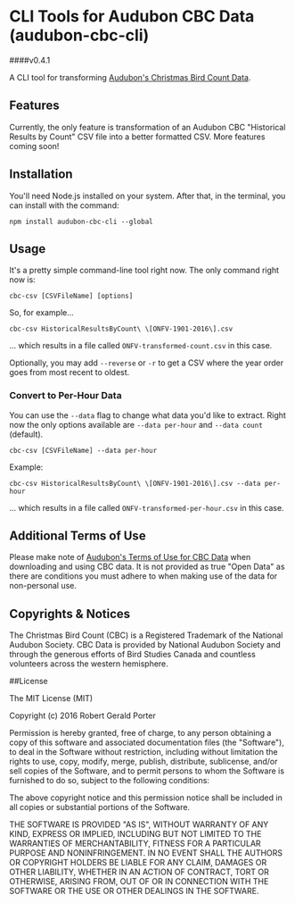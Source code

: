# CLI Tools for Audubon CBC Data (audubon-cbc-cli)
####v0.4.1

A CLI tool for transforming [Audubon's Christmas Bird Count Data](http://netapp.audubon.org/CBCObservation/).

## Features

Currently, the only feature is transformation of an Audubon CBC "Historical Results by Count" CSV file into a better formatted CSV. More features coming soon!

## Installation

You'll need Node.js installed on your system. After that, in the terminal, you can install with the command:

```
npm install audubon-cbc-cli --global
```

## Usage

It's a pretty simple command-line tool right now. The only command right now is:

```
cbc-csv [CSVFileName] [options]
```
So, for example...

```
cbc-csv HistoricalResultsByCount\ \[ONFV-1901-2016\].csv
```

... which results in a file called `ONFV-transformed-count.csv` in this case.

Optionally, you may add `--reverse` or `-r` to get a CSV where the year order goes from most recent to oldest.

### Convert to Per-Hour Data

You can use the `--data` flag to change what data you'd like to extract. Right now the only options available are `--data per-hour` and `--data count` (default).

```
cbc-csv [CSVFileName] --data per-hour
```

Example:

```
cbc-csv HistoricalResultsByCount\ \[ONFV-1901-2016\].csv --data per-hour
```

... which results in a file called `ONFV-transformed-per-hour.csv` in this case.

## Additional Terms of Use

Please make note of [Audubon's Terms of Use for CBC Data](http://www.audubon.org/content/policy-regarding-use-christmas-bird-count-data) when downloading and using CBC data. It is not provided as true "Open Data" as there are conditions you must adhere to when making use of the data for non-personal use.

## Copyrights & Notices

The Christmas Bird Count (CBC) is a Registered Trademark of the National Audubon Society. CBC Data is provided by National Audubon Society and through the generous efforts of Bird Studies Canada and countless volunteers across the western hemisphere.

##License

The MIT License (MIT)

Copyright (c) 2016 Robert Gerald Porter

Permission is hereby granted, free of charge, to any person obtaining a copy
of this software and associated documentation files (the "Software"), to deal
in the Software without restriction, including without limitation the rights
to use, copy, modify, merge, publish, distribute, sublicense, and/or sell
copies of the Software, and to permit persons to whom the Software is
furnished to do so, subject to the following conditions:

The above copyright notice and this permission notice shall be included in
all copies or substantial portions of the Software.

THE SOFTWARE IS PROVIDED "AS IS", WITHOUT WARRANTY OF ANY KIND, EXPRESS OR
IMPLIED, INCLUDING BUT NOT LIMITED TO THE WARRANTIES OF MERCHANTABILITY,
FITNESS FOR A PARTICULAR PURPOSE AND NONINFRINGEMENT. IN NO EVENT SHALL THE
AUTHORS OR COPYRIGHT HOLDERS BE LIABLE FOR ANY CLAIM, DAMAGES OR OTHER
LIABILITY, WHETHER IN AN ACTION OF CONTRACT, TORT OR OTHERWISE, ARISING FROM,
OUT OF OR IN CONNECTION WITH THE SOFTWARE OR THE USE OR OTHER DEALINGS IN
THE SOFTWARE.
